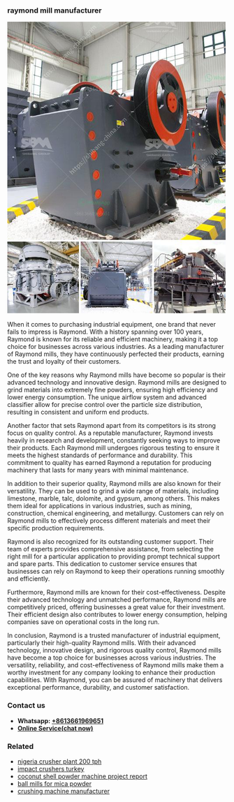 <h3>raymond mill manufacturer</h3><img src='1708587263.jpg' alt=''><p>When it comes to purchasing industrial equipment, one brand that never fails to impress is Raymond. With a history spanning over 100 years, Raymond is known for its reliable and efficient machinery, making it a top choice for businesses across various industries. As a leading manufacturer of Raymond mills, they have continuously perfected their products, earning the trust and loyalty of their customers.</p><p>One of the key reasons why Raymond mills have become so popular is their advanced technology and innovative design. Raymond mills are designed to grind materials into extremely fine powders, ensuring high efficiency and lower energy consumption. The unique airflow system and advanced classifier allow for precise control over the particle size distribution, resulting in consistent and uniform end products.</p><p>Another factor that sets Raymond apart from its competitors is its strong focus on quality control. As a reputable manufacturer, Raymond invests heavily in research and development, constantly seeking ways to improve their products. Each Raymond mill undergoes rigorous testing to ensure it meets the highest standards of performance and durability. This commitment to quality has earned Raymond a reputation for producing machinery that lasts for many years with minimal maintenance.</p><p>In addition to their superior quality, Raymond mills are also known for their versatility. They can be used to grind a wide range of materials, including limestone, marble, talc, dolomite, and gypsum, among others. This makes them ideal for applications in various industries, such as mining, construction, chemical engineering, and metallurgy. Customers can rely on Raymond mills to effectively process different materials and meet their specific production requirements.</p><p>Raymond is also recognized for its outstanding customer support. Their team of experts provides comprehensive assistance, from selecting the right mill for a particular application to providing prompt technical support and spare parts. This dedication to customer service ensures that businesses can rely on Raymond to keep their operations running smoothly and efficiently.</p><p>Furthermore, Raymond mills are known for their cost-effectiveness. Despite their advanced technology and unmatched performance, Raymond mills are competitively priced, offering businesses a great value for their investment. Their efficient design also contributes to lower energy consumption, helping companies save on operational costs in the long run.</p><p>In conclusion, Raymond is a trusted manufacturer of industrial equipment, particularly their high-quality Raymond mills. With their advanced technology, innovative design, and rigorous quality control, Raymond mills have become a top choice for businesses across various industries. The versatility, reliability, and cost-effectiveness of Raymond mills make them a worthy investment for any company looking to enhance their production capabilities. With Raymond, you can be assured of machinery that delivers exceptional performance, durability, and customer satisfaction.</p><h3>Contact us</h3><ul><li><strong>Whatsapp:&nbsp;<a href="https://wa.me/8613661969651">+8613661969651</a></strong></li><li><a href="https://swt.shibang-china.com/?git&amp;zhl&amp;raymond mill manufacturer"><strong>Online Service(chat now)</strong></a></li></ul><h3>Related</h3><ul><li><a href='nigeria crusher plant 200 tph.md'>nigeria crusher plant 200 tph</a></li><li><a href='impact crushers turkey.md'>impact crushers turkey</a></li><li><a href='coconut shell powder machine project report.md'>coconut shell powder machine project report</a></li><li><a href='ball mills for mica powder.md'>ball mills for mica powder</a></li><li><a href='crushing machine manufacturer.md'>crushing machine manufacturer</a></li></ul>